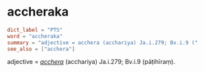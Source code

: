 # accheraka

``` toml
dict_label = "PTS"
word = "accheraka"
summary = "adjective = acchera (acchariya) Ja.i.279; Bv.i.9 ("
see_also = ["acchera"]
```

adjective = *[acchera](acchera.md)* (acchariya) Ja.i.279; Bv.i.9 (pāṭihīraṃ).

